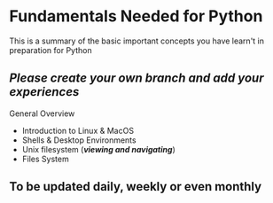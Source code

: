 # Fundamentals Needed for Python 
 This is a summary of the basic important concepts you have learn't in preparation for Python

## ***Please create your own branch and add your experiences***

General Overview
* Introduction to Linux & MacOS
* Shells & Desktop Environments
* Unix filesystem
(***viewing and navigating***)
* Files System

## To be updated daily, weekly or even monthly
